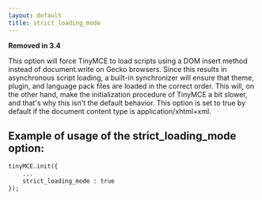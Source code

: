 ```yaml
---
layout: default
title: strict_loading_mode
---
```


**Removed in 3.4**

This option will force TinyMCE to load scripts using a DOM insert method instead of document.write on Gecko browsers. Since this results in asynchronous script loading, a built-in synchronizer will ensure that theme, plugin, and language pack files are loaded in the correct order. This will, on the other hand, make the initialization procedure of TinyMCE a bit slower, and that's why this isn't the default behavior. This option is set to true by default if the document content type is application/xhtml+xml.

## Example of usage of the strict_loading_mode option:

```html
tinyMCE.init({
	...
	strict_loading_mode : true
});
```